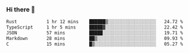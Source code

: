 ### Hi there 👋

<!--
**WShiBin/WShiBin** is a ✨ _special_ ✨ repository because its `README.md` (this file) appears on your GitHub profile.

Here are some ideas to get you started:

- 🔭 I’m currently working on ...
- 🌱 I’m currently learning ...
- 👯 I’m looking to collaborate on ...
- 🤔 I’m looking for help with ...
- 💬 Ask me about ...
- 📫 How to reach me: ...
- 😄 Pronouns: ...
- ⚡ Fun fact: ...
-->

<!--START_SECTION:waka-->

```txt
Rust           1 hr 12 mins    ██████▒░░░░░░░░░░░░░░░░░░   24.72 %
TypeScript     1 hr 5 mins     █████▓░░░░░░░░░░░░░░░░░░░   22.42 %
JSON           57 mins         █████░░░░░░░░░░░░░░░░░░░░   19.71 %
Markdown       28 mins         ██▒░░░░░░░░░░░░░░░░░░░░░░   09.93 %
C              15 mins         █▒░░░░░░░░░░░░░░░░░░░░░░░   05.27 %
```

<!--END_SECTION:waka-->
